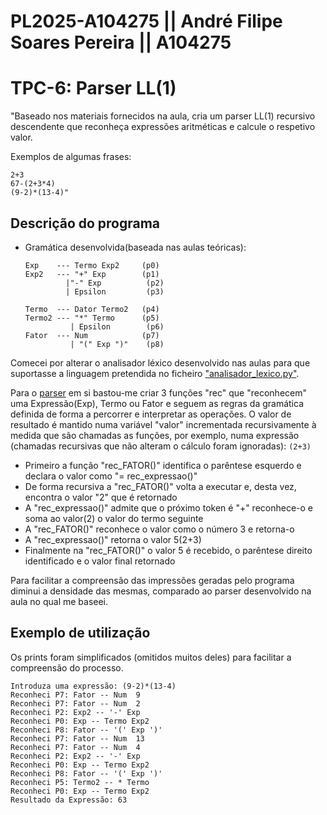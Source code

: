 # PL2025-A104275 || André Filipe Soares Pereira || A104275
# TPC-6: Parser LL(1)

"Baseado nos materiais fornecidos na aula, cria um parser LL(1) recursivo descendente que reconheça expressões aritméticas e calcule o respetivo valor.

Exemplos de algumas frases:
```
2+3
67-(2+3*4)
(9-2)*(13-4)"
```

## Descrição do programa

- Gramática desenvolvida(baseada nas aulas teóricas):
  ```
  Exp    --- Termo Exp2     (p0)
  Exp2   --- "+" Exp        (p1)
           |"-" Exp          (p2)
           | Epsilon         (p3)
  
  Termo  --- Dator Termo2   (p4)
  Termo2 --- "*" Termo      (p5)
            | Epsilon        (p6)
  Fator  --- Num            (p7)
            | "(" Exp ")"    (p8)
  ```

Comecei por alterar o analisador léxico desenvolvido nas aulas para que suportasse a linguagem pretendida no ficheiro ["analisador_lexico.py"](https://github.com/AndrePereira123/PL2025-A104275/blob/main/TPC6/analisador_lexico.py).

Para o [parser](https://github.com/AndrePereira123/PL2025-A104275/blob/main/TPC6/parser%20LL(1).py) em si bastou-me criar 3 funções "rec" que "reconhecem" uma Expressão(Exp), Termo ou Fator e seguem as regras da gramática definida de forma a percorrer e interpretar as operações. O valor de resultado é mantido numa variável "valor" incrementada recursivamente à medida que são chamadas as funções, por exemplo, numa expressão (chamadas recursivas que não alteram o cálculo foram ignoradas): 
```(2+3)```
 - Primeiro a função "rec_FATOR()" identifica o parêntese esquerdo e declara o valor como "= rec_expressao()"
 - De forma recursiva a "rec_FATOR()" volta a executar e, desta vez, encontra o valor "2" que é retornado
 - A "rec_expressao()" admite que o próximo token é "+" reconhece-o e soma ao valor(2) o valor do termo seguinte
 - A "rec_FATOR()" reconhece o valor como o número 3 e retorna-o
 - A "rec_expressao()" retorna o valor 5(2+3)
 - Finalmente na "rec_FATOR()" o valor 5 é recebido, o parêntese direito identificado e o valor final retornado

Para facilitar a compreensão das impressões geradas pelo programa diminui a densidade das mesmas, comparado ao parser desenvolvido na aula no qual me baseei.

## Exemplo de utilização
Os prints foram simplificados (omitidos muitos deles) para facilitar a compreensão do processo.
```
Introduza uma expressão: (9-2)*(13-4)
Reconheci P7: Fator -- Num  9
Reconheci P7: Fator -- Num  2
Reconheci P2: Exp2 -- '-' Exp
Reconheci P0: Exp -- Termo Exp2
Reconheci P8: Fator -- '(' Exp ')'
Reconheci P7: Fator -- Num  13
Reconheci P7: Fator -- Num  4
Reconheci P2: Exp2 -- '-' Exp
Reconheci P0: Exp -- Termo Exp2
Reconheci P8: Fator -- '(' Exp ')'
Reconheci P5: Termo2 -- * Termo
Reconheci P0: Exp -- Termo Exp2
Resultado da Expressão: 63
```

